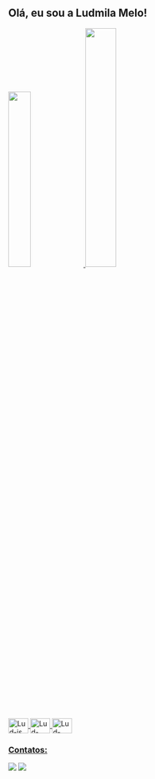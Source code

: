 ## Olá, eu sou a Ludmila Melo!

<div>
<a href="https://github.com/ludmilameelo">
  <img height="30%" src="https://github-readme-stats.vercel.app/api?username=ludmilameelo&show_icons=true&theme=dracula&include_all_commits=true&count_private=true"/>
  <img height="35%" src="https://github-readme-stats.vercel.app/api/top-langs/?username=ludmilameelo&layout=compact&langs_count=7&theme=dracula&include_all_commits=true&count_private=true"/>
</div>

<div style:"display: inline_block"><br>
   <img align="center" alt="Lud-js" height="30" width="40" src="https://cdn.jsdelivr.net/gh/devicons/devicon/icons/javascript/javascript-original.svg" />
  <img align="center" alt="Lud-html" height="30" width="40" src="https://cdn.jsdelivr.net/gh/devicons/devicon/icons/html5/html5-original.svg" />
  <img align="center" alt="Lud-css" height="30" width="40" src="https://cdn.jsdelivr.net/gh/devicons/devicon/icons/css3/css3-original.svg" />
</div>
          
### Contatos:
<a href = "mailto:ludmila.melo@engenharia.ufjf.br"><img src="https://img.shields.io/badge/Gmail-D14836?style=for-the-badge&logo=gmail&logoColor=white" target="_blank"></a>
<a href="https://www.linkedin.com/in/ludmila-melo/" target="_blank"><img src="https://img.shields.io/badge/-LinkedIn-%230077B5?style=for-the-badge&logo=linkedin&logoColor=white" target="_blank"></a>   
</div>
